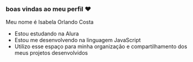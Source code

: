 ### boas vindas ao meu perfil ❤️

Meu nome é Isabela Orlando Costa

- Estou estudando na Alura
- Estou me desenvolvendo na linguagem JavaScript
- Utilizo esse espaço para minha organização e compartilhamento dos meus projetos desenvolvidos
